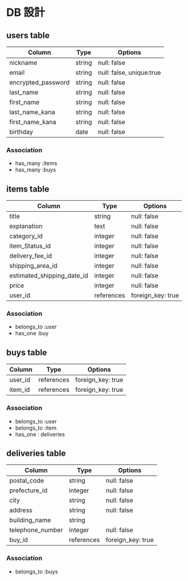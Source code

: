 # DB 設計

## users table

| Column             | Type                  | Options                  |
|--------------------|-----------------------|--------------------------|
| nickname           | string                | null: false              |
| email              | string                | null: false, unique:true |
| encrypted_password | string                | null: false              |
| last_name          | string                | null: false              |
| first_name         | string                | null: false              |
| last_name_kana     | string                | null: false              |
| first_name_kana    | string                | null: false              |
| birthday           | date                  | null: false              |

### Association

- has_many :items
- has_many :buys

## items table

| Column                     | Type       | Options           |
|----------------------------|------------|-------------------|
| title                      | string     | null: false       |
| explanation                | text       | null: false       |
| category_id                | integer    | null: false       |
| item_Status_id             | integer    | null: false       |
| delivery_fee_id            | integer    | null: false       |
| shipping_area_id           | integer    | null: false       |
| estimated_shipping_date_id | integer    | null: false       |
| price                      | integer    | null: false       |
| user_id                    | references | foreign_key: true |


### Association

- belongs_to :user
- has_one :buy

## buys table

| Column          | Type       | Options           |
|-----------------|------------|-------------------|
| user_id         | references | foreign_key: true |
| item_id         | references | foreign_key: true |

### Association

- belongs_to :user
- belongs_to :item
- has_one : deliveries


## deliveries table

| Column            | Type       | Options            |
|-------------------|------------|--------------------|
| postal_code       | string     | null: false        |
| prefecture_id        | integer     | null: false        |
| city              | string     | null: false        |
| address           | string     | null: false        |
| building_name     | string     |                    |
| telephone_number  | integer    | null: false        |
| buy_id            | references | foreign_key: true  |

### Association

- belongs_to :buys

